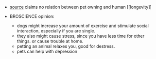 - [source](https://www.psychologytoday.com/gb/blog/animals-and-us/202402/will-getting-a-pet-make-you-live-longer) claims no relation between pet owning and human [[longevity]]

- BROSCIENCE opinion: 
	- dogs might increase your amount of exercise and stimulate social interaction, especially if you are single.
	- they also might cause stress, since you have less time for other things. or cause trouble at home.
	- petting an animal relaxes you, good for destress.
	- pets can help with depression